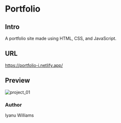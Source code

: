 # Portfolio

## Intro
A portfolio site made using HTML, CSS, and JavaScript.

## URL
https://portfolio-i.netlify.app/

## Preview
![project_01](https://user-images.githubusercontent.com/57849511/153196847-03437639-48af-4f90-b218-47a0e317a436.png)

### Author
Iyanu Williams
